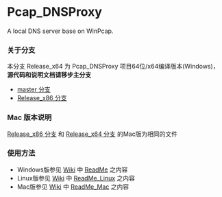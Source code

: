 ﻿Pcap_DNSProxy
=====
A local DNS server base on WinPcap.

### 关于分支
本分支 Release_x64 为 Pcap_DNSProxy 项目64位/x64编译版本(Windows)，**源代码和说明文档请移步主分支**
* [master 分支](https://github.com/chengr28/pcap_dnsproxy)<br />
* [Release_x86 分支](https://github.com/chengr28/pcap_dnsproxy/tree/Release_x86)<br />

### Mac 版本说明
[Release_x86 分支](https://github.com/chengr28/pcap_dnsproxy/tree/Release_x86) 和 [Release_x64 分支](https://github.com/chengr28/pcap_dnsproxy/tree/Release_x64) 的Mac版为相同的文件

### 使用方法
* Windows版参见 [Wiki](https://github.com/chengr28/pcap_dnsproxy/wiki) 中 [ReadMe](https://github.com/chengr28/pcap_dnsproxy/wiki/ReadMe) 之内容
* Linux版参见 [Wiki](https://github.com/chengr28/pcap_dnsproxy/wiki) 中 [ReadMe_Linux](https://github.com/chengr28/pcap_dnsproxy/wiki/ReadMe_Linux) 之内容
* Mac版参见 [Wiki](https://github.com/chengr28/pcap_dnsproxy/wiki) 中 [ReadMe_Mac](https://github.com/chengr28/pcap_dnsproxy/wiki/ReadMe_Mac) 之内容
